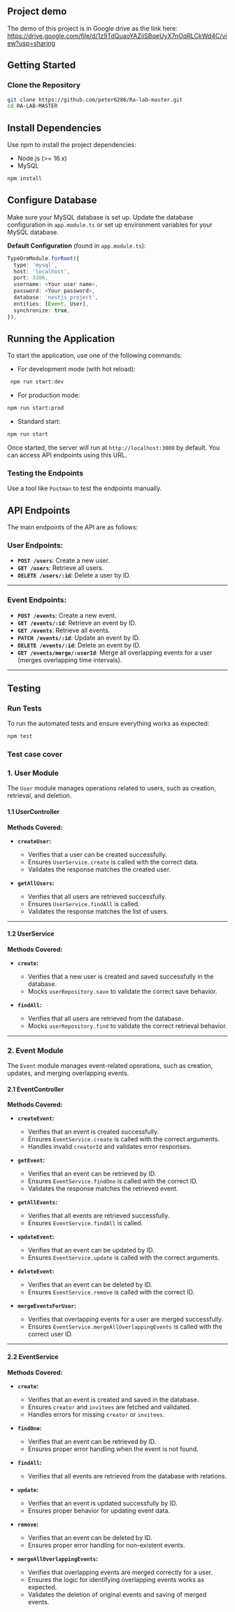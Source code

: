 ## Project demo

The demo of this project is in Google drive as the link here:
https://drive.google.com/file/d/1z9TdQuaoYAZiiSBqeUyX7nOqRLCkWd4C/view?usp=sharing


## Getting Started

### Clone the Repository

```bash
git clone https://github.com/peter6286/Ra-lab-master.git
cd RA-LAB-MASTER
```

## Install Dependencies

Use npm to install the project dependencies:
- Node.js (>= 16.x)
- MySQL
```bash
npm install
```

## Configure Database

Make sure your MySQL database is set up. Update the database configuration in `app.module.ts` or set up environment variables for your MySQL database.

**Default Configuration** (found in `app.module.ts`):

```typescript
TypeOrmModule.forRoot({
  type: 'mysql',
  host: 'localhost',
  port: 3306,
  username: <Your user name>,
  password: <Your password>,
  database: 'nestjs_project',
  entities: [Event, User],
  synchronize: true,
}),
```

## Running the Application

To start the application, use one of the following commands:

 - For development mode (with hot reload):
```bash
 npm run start:dev
 ```

 - For production mode:
 ```bash
 npm run start:prod
 ```

 - Standard start:
 ```bash
 npm run start
 ```

 Once started, the server will run at `http://localhost:3000` by default. You can access API endpoints using this URL.

 ### **Testing the Endpoints**

Use a tool like `Postman` to test the endpoints manually.



## **API Endpoints**

The main endpoints of the API are as follows:

### **User Endpoints:**

- **`POST /users`**: Create a new user.
- **`GET /users`**: Retrieve all users.
- **`DELETE /users/:id`**: Delete a user by ID.

---

### **Event Endpoints:**

- **`POST /events`**: Create a new event.
- **`GET /events/:id`**: Retrieve an event by ID.
- **`GET /events`**: Retrieve all events.
- **`PATCH /events/:id`**: Update an event by ID.
- **`DELETE /events/:id`**: Delete an event by ID.
- **`GET /events/merge/:userId`**: Merge all overlapping events for a user (merges overlapping time intervals).

---





## Testing

### Run Tests

To run the automated tests and ensure everything works as expected:

```bash
npm test
```

### Test case cover
### **1. User Module**

The `User` module manages operations related to users, such as creation, retrieval, and deletion.

#### **1.1 UserController**

**Methods Covered:**

- **`createUser`:**
  - Verifies that a user can be created successfully.
  - Ensures `UserService.create` is called with the correct data.
  - Validates the response matches the created user.

- **`getAllUsers`:**
  - Verifies that all users are retrieved successfully.
  - Ensures `UserService.findAll` is called.
  - Validates the response matches the list of users.

---

#### **1.2 UserService**

**Methods Covered:**

- **`create`:**
  - Verifies that a new user is created and saved successfully in the database.
  - Mocks `userRepository.save` to validate the correct save behavior.

- **`findAll`:**
  - Verifies that all users are retrieved from the database.
  - Mocks `userRepository.find` to validate the correct retrieval behavior.

---

### **2. Event Module**

The `Event` module manages event-related operations, such as creation, updates, and merging overlapping events.

#### **2.1 EventController**

**Methods Covered:**

- **`createEvent`:**
  - Verifies that an event is created successfully.
  - Ensures `EventService.create` is called with the correct arguments.
  - Handles invalid `creatorId` and validates error responses.

- **`getEvent`:**
  - Verifies that an event can be retrieved by ID.
  - Ensures `EventService.findOne` is called with the correct ID.
  - Validates the response matches the retrieved event.

- **`getAllEvents`:**
  - Verifies that all events are retrieved successfully.
  - Ensures `EventService.findAll` is called.

- **`updateEvent`:**
  - Verifies that an event can be updated by ID.
  - Ensures `EventService.update` is called with the correct arguments.

- **`deleteEvent`:**
  - Verifies that an event can be deleted by ID.
  - Ensures `EventService.remove` is called with the correct ID.

- **`mergeEventsForUser`:**
  - Verifies that overlapping events for a user are merged successfully.
  - Ensures `EventService.mergeAllOverlappingEvents` is called with the correct user ID.

---
#### **2.2 EventService**

**Methods Covered:**

- **`create`:**
  - Verifies that an event is created and saved in the database.
  - Ensures `creator` and `invitees` are fetched and validated.
  - Handles errors for missing `creator` or `invitees`.

- **`findOne`:**
  - Verifies that an event can be retrieved by ID.
  - Ensures proper error handling when the event is not found.

- **`findAll`:**
  - Verifies that all events are retrieved from the database with relations.

- **`update`:**
  - Verifies that an event is updated successfully by ID.
  - Ensures proper behavior for updating event data.

- **`remove`:**
  - Verifies that an event can be deleted by ID.
  - Ensures proper error handling for non-existent events.

- **`mergeAllOverlappingEvents`:**
  - Verifies that overlapping events are merged correctly for a user.
  - Ensures the logic for identifying overlapping events works as expected.
  - Validates the deletion of original events and saving of merged events.
